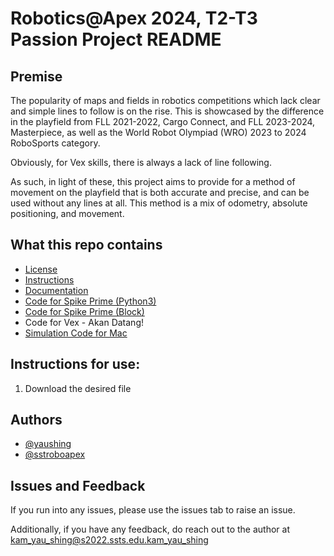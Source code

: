 # Robotics@Apex 2024, T2-T3 Passion Project README

## Premise

The popularity of maps and fields in robotics competitions which lack clear and simple lines to follow is on the rise. This is showcased by the difference in the playfield from FLL 2021-2022, Cargo Connect, and FLL 2023-2024, Masterpiece, as well as the World Robot Olympiad (WRO) 2023 to 2024 RoboSports category.

Obviously, for Vex skills, there is always a lack of line following.

As such, in light of these, this project aims to provide for a method of movement on the playfield that is both accurate and precise, and can be used without any lines at all. This method is a mix of odometry, absolute positioning, and movement.

## What this repo contains
- [License](LICENSE)
- [Instructions](#Instructions-for-use:)
- [Documentation](documentation.md)
- [Code for Spike Prime (Python3)](mapping.llsp3)
- [Code for Spike Prime (Block)](mapping_block.llsp3)
- Code for Vex - Akan Datang!
- [Simulation Code for Mac](mapping.py)

## Instructions for use:
1. Download the desired file

## Authors

- [@yaushing](https://www.github.com/yaushing)
- [@sstroboapex](https://www.github.com/sstroboapex)

## Issues and Feedback

If you run into any issues, please use the issues tab to raise an issue.

Additionally, if you have any feedback, do reach out to the author at [kam_yau_shing@s2022.ssts.edu.kam_yau_shing](mailto:kam_yau_shing@s2022.ssts.edu.kam_yau_shing)
